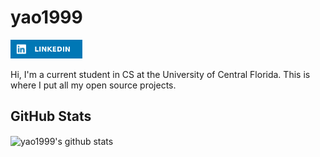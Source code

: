 # yao1999

<p><a href="https://www.linkedin.com/in/zefeng-yao-899331162/"><img src="assets/linkedin.svg" height=30 alt="linkedin"></a>
<br>
<p>Hi, I'm a current student in CS at the University of Central Florida. This is where I put all my open source projects.</p>

## GitHub Stats
<p> <img align="center" src="https://github-readme-stats.vercel.app/api?username=yao1999&show_icons=true&include_all_commits=true&count_private=true&theme=tokyonight" alt="yao1999's github stats" /></p>